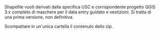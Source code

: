 Shapefile vuoti derivati dalla specifica USC e corrispondente progetto QGIS 3.x completo di maschere per il data entry guidato e vestizioni.
Si tratta di una prima versione, non definitiva. 

Scompattare in un'unica cartella il contenuto dello zip.
